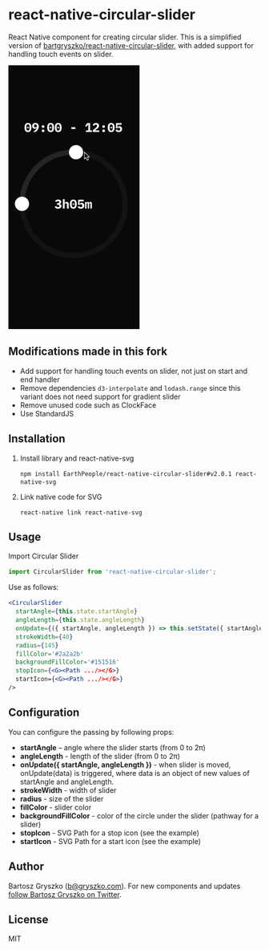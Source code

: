 # react-native-circular-slider

React Native component for creating circular slider. This is a simplified version of [bartgryszko/react-native-circular-slider](https://github.com/bartgryszko/react-native-circular-slider), with added support for handling touch events on slider.

![image](screenshot.gif)

## Modifications made in this fork

* Add support for handling touch events on slider, not just on start and end handler
* Remove dependencies `d3-interpolate` and `lodash.range` since this variant does not need support for gradient slider
* Remove unused code such as ClockFace
* Use StandardJS

## Installation

1. Install library and react-native-svg

	```
	npm install EarthPeople/react-native-circular-slider#v2.0.1 react-native-svg
	```
2. Link native code for SVG

	```
	react-native link react-native-svg
	```

## Usage

Import Circular Slider

```js
import CircularSlider from 'react-native-circular-slider';
```

Use as follows:

```jsx
<CircularSlider
  startAngle={this.state.startAngle}
  angleLength={this.state.angleLength}
  onUpdate={({ startAngle, angleLength }) => this.setState({ startAngle, angleLength })}
  strokeWidth={40}
  radius={145}
  fillColor='#2a2a2b'
  backgroundFillColor='#151516'
  stopIcon={<G><Path .../></G>}
  startIcon={<G><Path .../></G>}
/>
```


## Configuration

You can configure the passing by following props:

- **startAngle** – angle where the slider starts (from 0 to 2π)
- **angleLength** - length of the slider (from 0 to 2π)
- **onUpdate({ startAngle, angleLength })** - when slider is moved, onUpdate(data) is triggered, where data is an object of new values of startAngle and angleLength.
- **strokeWidth** - width of slider
- **radius** - size of the slider
- **fillColor** - slider color
- **backgroundFillColor** - color of the circle under the slider (pathway for a slider)
- **stopIcon** - SVG Path for a stop icon (see the example)
- **startIcon** - SVG Path for a start icon (see the example)

## Author

Bartosz Gryszko (b@gryszko.com). For new components and updates [follow Bartosz Gryszko on Twitter](https://twitter.com/bartgryszko).

## License

MIT
